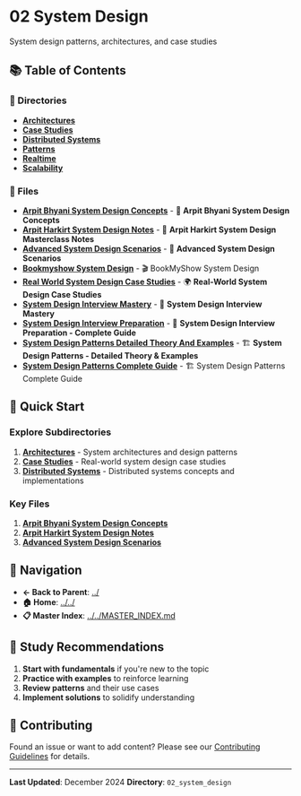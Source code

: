 # 02 System Design

System design patterns, architectures, and case studies

## 📚 Table of Contents

### 📁 Directories

- **[Architectures](architectures/)**
- **[Case Studies](case_studies/)**
- **[Distributed Systems](distributed_systems/)**
- **[Patterns](patterns/)**
- **[Realtime](realtime/)**
- **[Scalability](scalability/)**

### 📄 Files

- **[Arpit Bhyani System Design Concepts](ARPIT_BHYANI_SYSTEM_DESIGN_CONCEPTS.md)** - 🚀 **Arpit Bhyani System Design Concepts**
- **[Arpit Harkirt System Design Notes](ARPIT_HARKIRT_SYSTEM_DESIGN_NOTES.md)** - 🚀 **Arpit Harkirt System Design Masterclass Notes**
- **[Advanced System Design Scenarios](Advanced_System_Design_Scenarios.md)** - 🚀 **Advanced System Design Scenarios**
- **[Bookmyshow System Design](BOOKMYSHOW_SYSTEM_DESIGN.md)** - 🎬 BookMyShow System Design
- **[Real World System Design Case Studies](REAL_WORLD_SYSTEM_DESIGN_CASE_STUDIES.md)** - 🌍 **Real-World System Design Case Studies**
- **[System Design Interview Mastery](SYSTEM_DESIGN_INTERVIEW_MASTERY.md)** - 🎯 **System Design Interview Mastery**
- **[System Design Interview Preparation](SYSTEM_DESIGN_INTERVIEW_PREPARATION.md)** - 🎯 **System Design Interview Preparation - Complete Guide**
- **[System Design Patterns Detailed Theory And Examples](SYSTEM_DESIGN_PATTERNS_DETAILED_THEORY_AND_EXAMPLES.md)** - 🏗️ **System Design Patterns - Detailed Theory & Examples**
- **[System Design Patterns Complete Guide](System_Design_Patterns_Complete_Guide.md)** - 🏗️ System Design Patterns Complete Guide

## 🚀 Quick Start

### Explore Subdirectories
1. **[Architectures](architectures/)** - System architectures and design patterns
1. **[Case Studies](case_studies/)** - Real-world system design case studies
1. **[Distributed Systems](distributed_systems/)** - Distributed systems concepts and implementations

### Key Files
1. **[Arpit Bhyani System Design Concepts](ARPIT_BHYANI_SYSTEM_DESIGN_CONCEPTS.md)**
1. **[Arpit Harkirt System Design Notes](ARPIT_HARKIRT_SYSTEM_DESIGN_NOTES.md)**
1. **[Advanced System Design Scenarios](Advanced_System_Design_Scenarios.md)**

## 🔗 Navigation

- **← Back to Parent**: [../](../)
- **🏠 Home**: [../../](../..)
- **📋 Master Index**: [../../MASTER_INDEX.md](../..MASTER_INDEX.md)

## 📖 Study Recommendations

1. **Start with fundamentals** if you're new to the topic
2. **Practice with examples** to reinforce learning
3. **Review patterns** and their use cases
4. **Implement solutions** to solidify understanding

## 🤝 Contributing

Found an issue or want to add content? Please see our [Contributing Guidelines](../../CONTRIBUTING.md) for details.

---

**Last Updated**: December 2024
**Directory**: `02_system_design`
